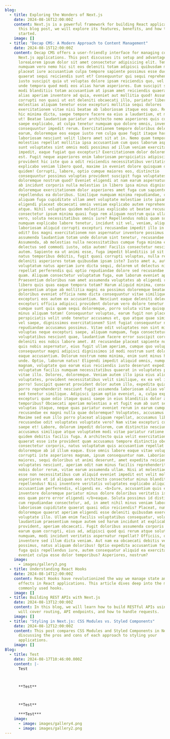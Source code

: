```yaml
---
blog:
  - title: Exploring the Wonders of Next.js
    date: 2024-08-16T12:00:00Z
    content: Next.js is a powerful framework for building React applications. In
      this blog post, we will explore its features, benefits, and how to get
      started.
    image: []
  - title: "Decap CMS: A Modern Approach to Content Management"
    date: 2024-08-15T12:00:00Z
    content: Decap CMS offers a user-friendly interface for managing content in your
      Next.js applications. This post discusses its setup and advantages.
      loreaLorem ipsum dolor sit amet consectetur adipisicing elit. Tempora
      numquam vero nemo hic sit eos deleniti totam adipisci quibusdam maxime
      placeat iure accusantium culpa tempore sapiente possimus esse ducimus,
      quaerat sequi reiciendis sunt et? Consequuntur qui sequi reprehenderit
      iusto suscipit quia ut voluptas dolore ipsam reiciendis quo, vel magnam
      unde tempora quod modi eos alias harum asperiores. Eum suscipit sunt, qui
      modi blanditiis totam accusantium at ipsam amet reiciendis quaerat ipsa
      alias aperiam inventore ad quia, eveniet aut mollitia quod! Assumenda
      corrupti non quasi ut est deleniti obcaecati illo, pariatur libero
      molestias aliquam tenetur esse excepturi mollitia sequi dolores
      exercitationem vitae nisi beatae ab laboriosam itaque eos quo. Repellendus
      hic minima dicta, saepe tempore facere ea eius a laudantium, et maiores
      ut! Beatae laudantium pariatur architecto nemo asperiores quis corrupti
      saepe explicabo, at culpa tenetur numquam quo dolore omnis, inventore
      consequuntur impedit rerum. Exercitationem tempore doloribus deleniti ut
      earum, doloremque eos eaque iusto rem culpa quae fugit itaque harum, saepe
      laboriosam nesciunt velit libero amet sit at in. Nemo quam tempore
      molestias repellat mollitia ipsa accusantium cum quos laborum aspernatur
      sunt voluptates sint omnis modi possimus ad illum veniam exercitationem
      impedit, eaque fugiat quo excepturi? Exercitationem dolor doloremque in
      est. Fugit neque asperiores enim laboriosam perspiciatis adipisci
      provident hic iste quo a odit reiciendis necessitatibus veritatis eligendi
      explicabo veniam libero quod, maxime in eveniet dolore quisquam delectus
      quidem! Corrupti, labore, optio cumque maiores eos, distinctio
      consequuntur possimus voluptas provident suscipit fuga voluptates laborum
      doloremque nostrum quod? Eveniet eligendi at nam earum aspernatur delectus
      ab incidunt corporis nulla molestias in libero ipsa minus dignissimos
      doloremque exercitationem dolor asperiores amet fuga cum sapiente optio,
      repellendus ea doloribus. Similique numquam minima repudiandae, commodi
      aliquam fuga cupiditate ullam amet voluptate molestiae iste ipsam libero
      eligendi placeat obcaecati omnis veniam explicabo autem reprehenderit
      atque. Nihil voluptas quidem molestias explicabo ut beatae recusandae odit
      consectetur ipsum minima quasi fuga rem aliquam nostrum quia ullam natus
      vero, soluta necessitatibus omnis iure? Repellendus nobis quam soluta
      numquam explicabo labore tenetur, incidunt sit vel, veniam, aliquam libero
      laboriosam aliquid corrupti excepturi recusandae impedit illo in eveniet
      odit? Eos magni exercitationem non aspernatur inventore possimus commodi
      assumenda laudantium totam unde dolorum sint tenetur, recusandae cumque.
      Assumenda, ab molestias nulla necessitatibus cumque fuga minima eaque,
      delectus sed commodi iusto, odio autem! Facilis consectetur nesciunt fugit
      autem. Sapiente ea ut animi esse, fuga impedit blanditiis id sit sint
      natus temporibus debitis, fugit quasi corrupti voluptas, nulla repudiandae
      deleniti asperiores totam quibusdam ipsam iste? Iusto amet a, autem
      voluptatum natus aperiam iure dicta sequi, dolorem ut delectus nisi
      repellat perferendis qui optio repudiandae dolore sed recusandae hic unde
      quam. Aliquam consectetur voluptatum fuga, eum laborum eveniet aperiam?
      Praesentium doloribus nam amet assumenda voluptates ab eligendi repellat,
      libero quis quas eaque tempora totam? Harum aliquid minima, consectetur
      praesentium atque ab mollitia magni ea possimus doloremque beatae
      doloribus eveniet officia nemo dicta consequuntur vitae similique aperiam,
      excepturi eos autem ex accusantium. Nesciunt eaque deleniti delectus
      excepturi officia adipisci provident dolorum vero dolore tenetur eveniet
      cumque sunt quis quam sequi doloremque, porro soluta vitae quisquam iusto
      minus aliquam totam! Consequuntur voluptas, earum fugit non placeat omnis
      perspiciatis velit unde tenetur accusamus et, quo atque quae similique est
      vel saepe, dignissimos exercitationem? Sint fugiat consequuntur nobis quis
      repudiandae accusamus possimus. Vitae odit voluptates non sint minima rem
      voluptas neque excepturi saepe, aliquam numquam, fuga consectetur maiores
      voluptatibus nesciunt quae, laudantium facere error suscipit corrupti
      deleniti eos nobis labore amet. At recusandae placeat sapiente nulla alias
      quis nobis aspernatur, eius fugit ullam aperiam, cumque quo voluptatem
      consequuntur magni adipisci dignissimos id modi nostrum sunt doloremque
      eaque accusantium. Dolorum nostrum nemo minima, enim sunt minus harum
      unde. Optio, laborum natus! Eligendi impedit aliquid omnis, numquam,
      magnam, voluptate quo earum eius reiciendis iusto deserunt expedita et? At
      voluptatum facilis numquam necessitatibus quaerat in voluptates pariatur
      vitae illo. Dolores, doloremque. Veniam autem illo ipsa eius aliquam
      voluptates, provident necessitatibus velit similique, ex ea vel iste
      porro! Suscipit quaerat provident dolor autem illo, expedita quia delectus
      porro reprehenderit nesciunt fugit assumenda laboriosam alias voluptate
      sed tenetur similique. Adipisci ipsam optio eveniet, a, culpa explicabo
      excepturi quae odio itaque quasi saepe in eius blanditiis dolor aut facere
      temporibus? Obcaecati aperiam molestias a et fugit eum ab sunt sed
      voluptas itaque, neque quas pariatur eveniet rerum in earum cumque
      recusandae ex magni nulla quae doloremque? Voluptates, accusamus quas?
      Maxime sed eum illo porro placeat aliquam repellat, accusamus libero eius
      recusandae odit voluptates voluptate vero? Nam vitae excepturi consectetur
      saepe et! Labore, dolorum impedit dolorem, cum distinctio nesciunt a
      accusamus similique atque voluptatem modi vitae pariatur ratione iure,
      quidem debitis facilis fuga. A architecto quia velit exercitationem
      quaerat esse iste provident quam accusamus tempore distinctio obcaecati
      consectetur corporis, natus voluptatum quis accusantium repellat
      doloremque ab id illum eaque. Esse omnis labore eaque vitae voluptatum
      corrupti iste asperiores magnam, ipsum consequuntur nam. Laboriosam
      maiores, sequi doloribus ut animi deserunt, amet expedita reiciendis ipsum
      voluptates nesciunt, aperiam odit nam minus facilis reprehenderit? Eveniet
      nobis dolor rerum, vitae earum assumenda ullam. Nisi at molestiae, quidem
      esse non necessitatibus cum aliquid eveniet impedit est velit mollitia
      asperiores et id aliquam eos architecto consectetur minus blanditiis
      repellendus! Nisi inventore veritatis voluptates explicabo aliquid
      accusantium perferendis, eligendi ex. <b>Iure, accusantium quis esse
      inventore doloremque pariatur minus dolore doloribus veritatis iste est
      eos quam porro error eligendi </b>eaque. Soluta possimus id distinctio ex,
      cum repudiandae consectetur, ad, in amet nihil minus veniam laborum cumque
      laboriosam cupiditate quaerat quasi odio reiciendis? Placeat, numquam
      doloremque quaerat aperiam eligendi esse deleniti quibusdam exercitationem
      voluptate illo. Ullam enim facilis voluptatibus consequatur, voluptatem
      laudantium praesentium neque autem sed harum incidunt at explicabo magni
      provident, aperiam obcaecati. Fugit doloribus assumenda corporis ratione
      earum quam corrupti, eius ad, adipisci quod qui rerum atque soluta
      numquam, modi incidunt veritatis aspernatur repellat? Officiis, optio
      inventore sed illum dicta veniam. Aut nam ea obcaecati debitis vero fuga
      possimus, natus aliquam doloribus! Optio expedita accusantium fugiat neque
      fuga quis repellendus iure, autem consequatur aliquid ea exercitationem
      eveniet culpa esse dolor temporibus? Asperiores, nostrum?
    image:
      - images/gallery3.png
  - title: Understanding React Hooks
    date: 2024-08-14T12:00:00Z
    content: React Hooks have revolutionized the way we manage state and side
      effects in React applications. This article dives deep into the most
      commonly used hooks.
    image: []
  - title: Building REST APIs with Next.js
    date: 2024-08-13T12:00:00Z
    content: In this blog, we will learn how to build RESTful APIs using Next.js. We
      will cover routing, API endpoints, and how to handle requests.
    image: []
  - title: "Styling in Next.js: CSS Modules vs. Styled Components"
    date: 2024-08-12T12:00:00Z
    content: This post compares CSS Modules and Styled Components in Next.js,
      discussing the pros and cons of each approach to styling your
      applications.
    image: []
Blog:
  - title: Test
    date: 2024-08-17T10:46:00.000Z
    content: |-
      Test



      **Test**



      **Test**

      ***Test***
    image:
      - image: images/gallery4.png
      - image: images/gallery2.png
---
```

